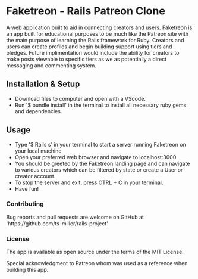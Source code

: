 <h1>Faketreon - Rails Patreon Clone</h1>

<p>A web application built to aid in connecting creators and users. Faketreon
is an app built for educational purposes to be much like the Patreon site
with the main purpose of learning the Rails framework for Ruby. Creators and
users can create profiles and begin building support using tiers and pledges.
Future implimentation would include the ability for creators to make posts viewable
to specific tiers as we as potentially a direct messaging and commenting system.</p>

<h2>Installation & Setup</h2>
<ul>
    <li>Download files to computer and open with a VScode.</li>
    <li>Run '$ bundle install' in the terminal to install all necessary
        ruby gems and dependencies.</li>
</ul>

<h2>Usage</h2>
<ul>
    <li>Type '$ Rails s' in your terminal to start a server running Faketreon
        on your local machine</li>
    <li>Open your preferred web browser and navigate to localhost:3000</li>
    <li>You should be greeted by the Faketreon landing page and can navigate
        to various creators which can be filtered by state or create a User
        or creator account.</li>
    <li>To stop the server and exit, press CTRL + C in your terminal.</li>
    <li>Have fun!</li>
</ul>

<h3>Contributing</h3>
<p>Bug reports and pull requests are welcome on GitHub at 
    'https://github.com/ts-miller/rails-project'</p>

<h3>License</h3>
<p>The app is available as open source under the terms of the MIT License.</p>

<p>Special acknowledgment to Patreon whom was used as a reference when building this app.</p>
